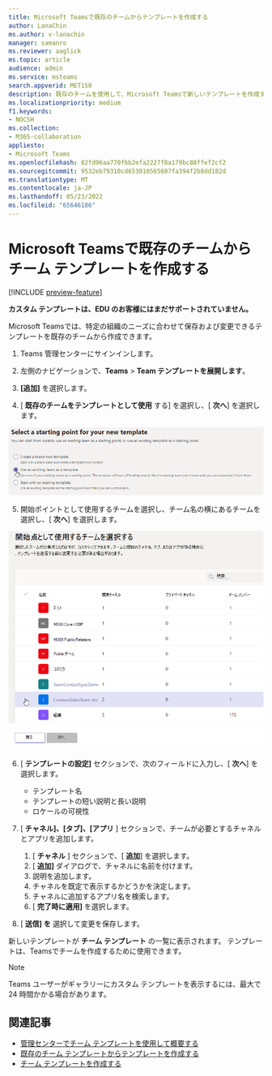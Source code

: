 ```yaml
---
title: Microsoft Teamsで既存のチームからテンプレートを作成する
author: LanaChin
ms.author: v-lanachin
manager: samanro
ms.reviewer: aaglick
ms.topic: article
audience: admin
ms.service: msteams
search.appverid: MET150
description: 既存のチームを使用して、Microsoft Teamsで新しいテンプレートを作成する方法について説明します。
ms.localizationpriority: medium
f1.keywords:
- NOCSH
ms.collection:
- M365-collaboration
appliesto:
- Microsoft Teams
ms.openlocfilehash: 82fd96aa770f6b2efa2227f8a179bc88ffef2cf2
ms.sourcegitcommit: 9532eb79310cd653010565607fa394f2b8dd182d
ms.translationtype: MT
ms.contentlocale: ja-JP
ms.lasthandoff: 05/23/2022
ms.locfileid: "65646186"
---
```

# <a name="create-a-team-template-from-an-existing-team-in-microsoft-teams"></a>Microsoft Teamsで既存のチームからチーム テンプレートを作成する

[!INCLUDE [preview-feature](includes/preview-feature.md)]

**カスタム テンプレートは、EDU のお客様にはまだサポートされていません。**

Microsoft Teamsでは、特定の組織のニーズに合わせて保存および変更できるテンプレートを既存のチームから作成できます。

1. Teams 管理センターにサインインします。

2. 左側のナビゲーションで、**Teams** >  **Team テンプレートを展開します**。

3. **[追加]** を選択します。

4. [ **既存のチームをテンプレートとして使用** する] を選択し、[ **次へ**] を選択します。

 ![既存のチームをテンプレートとして使用するチーム テンプレートの開始点画面の画像が強調表示されています。](media/team-existing-team-as-template.png)

5. 開始ポイントとして使用するチームを選択し、チーム名の横にあるチームを選択し、[ **次へ**] を選択します。

![1 つのチームが強調表示されているチームの一覧の画像。](media/team-existing-team-selection.png)

6. [ **テンプレートの設定]** セクションで、次のフィールドに入力し、[ **次へ**] を選択します。
    - テンプレート名
    - テンプレートの短い説明と長い説明
    - ロケールの可視性  
  
7. [ **チャネル]、[タブ]、[アプリ** ] セクションで、チームが必要とするチャネルとアプリを追加します。

    1. [ **チャネル** ] セクションで、[ **追加**] を選択します。
    2. [ **追加]** ダイアログで、チャネルに名前を付けます。
    3. 説明を追加します。
    4. チャネルを既定で表示するかどうかを決定します。
    5. チャネルに追加するアプリ名を検索します。
    6. [ **完了時に適用]** を選択します。

8. [ **送信] を** 選択して変更を保存します。

新しいテンプレートが **チーム テンプレート** の一覧に表示されます。 テンプレートは、Teamsでチームを作成するために使用できます。

> [!Note]
> Teams ユーザーがギャラリーにカスタム テンプレートを表示するには、最大で 24 時間かかる場合があります。

## <a name="related-articles"></a>関連記事

- [管理センターでチーム テンプレートを使用して概要する](get-started-with-teams-templates-in-the-admin-console.md)
- [既存のチーム テンプレートからテンプレートを作成する](create-template-from-existing-template.md)
- [チーム テンプレートを作成する](create-a-team-template.md)
